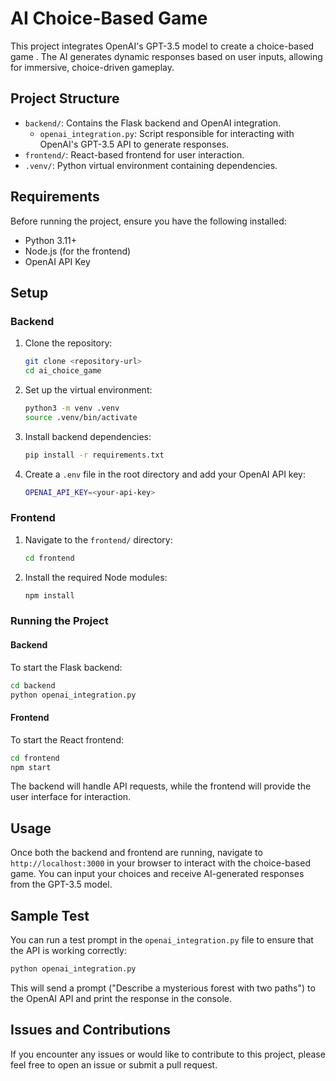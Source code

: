 
# AI Choice-Based Game

This project integrates OpenAI's GPT-3.5 model to create a choice-based game . The AI generates dynamic responses based on user inputs, allowing for immersive, choice-driven gameplay.

## Project Structure

- `backend/`: Contains the Flask backend and OpenAI integration.
  - `openai_integration.py`: Script responsible for interacting with OpenAI's GPT-3.5 API to generate responses.
- `frontend/`: React-based frontend for user interaction.
- `.venv/`: Python virtual environment containing dependencies.

## Requirements

Before running the project, ensure you have the following installed:

- Python 3.11+
- Node.js (for the frontend)
- OpenAI API Key

## Setup

### Backend

1. Clone the repository:
   ```bash
   git clone <repository-url>
   cd ai_choice_game
   ```

2. Set up the virtual environment:
   ```bash
   python3 -m venv .venv
   source .venv/bin/activate
   ```

3. Install backend dependencies:
   ```bash
   pip install -r requirements.txt
   ```

4. Create a `.env` file in the root directory and add your OpenAI API key:
   ```bash
   OPENAI_API_KEY=<your-api-key>
   ```

### Frontend

1. Navigate to the `frontend/` directory:
   ```bash
   cd frontend
   ```

2. Install the required Node modules:
   ```bash
   npm install
   ```

### Running the Project

#### Backend

To start the Flask backend:
```bash
cd backend
python openai_integration.py
```

#### Frontend

To start the React frontend:
```bash
cd frontend
npm start
```

The backend will handle API requests, while the frontend will provide the user interface for interaction.

## Usage

Once both the backend and frontend are running, navigate to `http://localhost:3000` in your browser to interact with the choice-based game. You can input your choices and receive AI-generated responses from the GPT-3.5 model.

## Sample Test

You can run a test prompt in the `openai_integration.py` file to ensure that the API is working correctly:

```bash
python openai_integration.py
```

This will send a prompt ("Describe a mysterious forest with two paths") to the OpenAI API and print the response in the console.

## Issues and Contributions

If you encounter any issues or would like to contribute to this project, please feel free to open an issue or submit a pull request.


